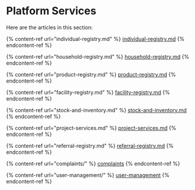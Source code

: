 # Platform Services

Here are the articles in this section:

{% content-ref url="individual-registry.md" %}
[individual-registry.md](individual-registry.md)
{% endcontent-ref %}

{% content-ref url="household-registry.md" %}
[household-registry.md](household-registry.md)
{% endcontent-ref %}

{% content-ref url="product-registry.md" %}
[product-registry.md](product-registry.md)
{% endcontent-ref %}

{% content-ref url="facility-registry.md" %}
[facility-registry.md](facility-registry.md)
{% endcontent-ref %}

{% content-ref url="stock-and-inventory.md" %}
[stock-and-inventory.md](stock-and-inventory.md)
{% endcontent-ref %}

{% content-ref url="project-services.md" %}
[project-services.md](project-services.md)
{% endcontent-ref %}

{% content-ref url="referral-registry.md" %}
[referral-registry.md](referral-registry.md)
{% endcontent-ref %}

{% content-ref url="complaints/" %}
[complaints](complaints/)
{% endcontent-ref %}

{% content-ref url="user-management/" %}
[user-management](user-management/)
{% endcontent-ref %}
